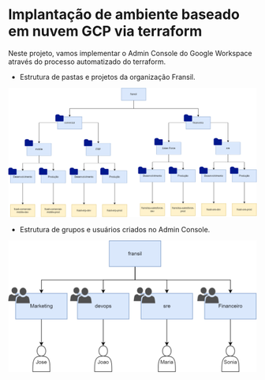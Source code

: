 # Implantação de ambiente baseado em nuvem GCP via terraform

Neste projeto, vamos implementar o Admin Console do Google Workspace através do processo automatizado do terraform.

* Estrutura de pastas e projetos da organização Fransil.

![Alt text](images/organizacao_fransil.drawio.png?raw=true "Pastas e Projetos da Organização")

* Estrutura de grupos e usuários criados no Admin Console.

![Alt text](images/Identity_fransil.drawio.png?raw=true "Usuários no Admin Console")